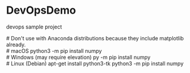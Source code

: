 # DevOpsDemo
devops sample project
<p>
# Don't use with Anaconda distributions because they include matplotlib already.
<br/>
# macOS
python3 -m pip install numpy
<br/>
# Windows (may require elevation)
py -m pip install numpy
<br/>
# Linux (Debian)
apt-get install python3-tk
python3 -m pip install numpy
</p>